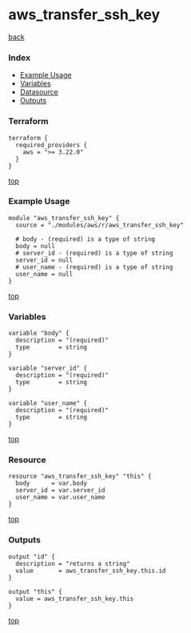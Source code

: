 # aws_transfer_ssh_key

[back](../aws.md)

### Index

- [Example Usage](#example-usage)
- [Variables](#variables)
- [Datasource](#datasource)
- [Outputs](#outputs)

### Terraform

```hcl
terraform {
  required_providers {
    aws = ">= 3.22.0"
  }
}
```

[top](#index)

### Example Usage

```hcl
module "aws_transfer_ssh_key" {
  source = "./modules/aws/r/aws_transfer_ssh_key"

  # body - (required) is a type of string
  body = null
  # server_id - (required) is a type of string
  server_id = null
  # user_name - (required) is a type of string
  user_name = null
}
```

[top](#index)

### Variables

```hcl
variable "body" {
  description = "(required)"
  type        = string
}

variable "server_id" {
  description = "(required)"
  type        = string
}

variable "user_name" {
  description = "(required)"
  type        = string
}
```

[top](#index)

### Resource

```hcl
resource "aws_transfer_ssh_key" "this" {
  body      = var.body
  server_id = var.server_id
  user_name = var.user_name
}
```

[top](#index)

### Outputs

```hcl
output "id" {
  description = "returns a string"
  value       = aws_transfer_ssh_key.this.id
}

output "this" {
  value = aws_transfer_ssh_key.this
}
```

[top](#index)